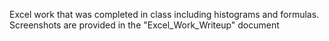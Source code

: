 Excel work that was completed in class including histograms and formulas. <br />
Screenshots are provided in the "Excel_Work_Writeup" document
